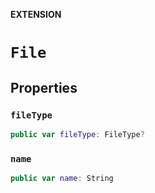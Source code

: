 **EXTENSION**

# `File`

## Properties
### `fileType`

```swift
public var fileType: FileType?
```

### `name`

```swift
public var name: String
```
